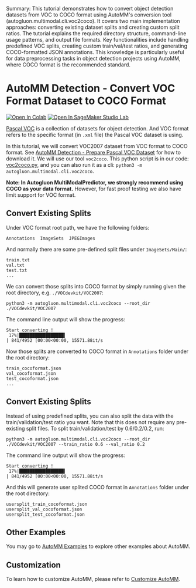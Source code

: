 Summary: This tutorial demonstrates how to convert object detection datasets from VOC to COCO format using AutoMM's conversion tool (autogluon.multimodal.cli.voc2coco). It covers two main implementation approaches: converting existing dataset splits and creating custom split ratios. The tutorial explains the required directory structure, command-line usage patterns, and output file formats. Key functionalities include handling predefined VOC splits, creating custom train/val/test ratios, and generating COCO-formatted JSON annotations. This knowledge is particularly useful for data preprocessing tasks in object detection projects using AutoMM, where COCO format is the recommended standard.

# AutoMM Detection - Convert VOC Format Dataset to COCO Format

[![Open In Colab](https://colab.research.google.com/assets/colab-badge.svg)](https://colab.research.google.com/github/autogluon/autogluon/blob/master/docs/tutorials/multimodal/object_detection/data_preparation/voc_to_coco.ipynb)
[![Open In SageMaker Studio Lab](https://studiolab.sagemaker.aws/studiolab.svg)](https://studiolab.sagemaker.aws/import/github/autogluon/autogluon/blob/master/docs/tutorials/multimodal/object_detection/data_preparation/voc_to_coco.ipynb)



[Pascal VOC](http://host.robots.ox.ac.uk/pascal/VOC/) is a collection of datasets for object detection. 
And VOC format refers to the specific format (in `.xml` file) the Pascal VOC dataset is using.

In this tutorial, we will convert VOC2007 dataset from VOC format to COCO format. See [AutoMM Detection - Prepare Pascal VOC Dataset](prepare_voc.ipynb) for how to download it.
We will use our tool `voc2coco`. This python script is in our code: 
[voc2coco.py](https://raw.githubusercontent.com/autogluon/autogluon/master/multimodal/src/autogluon/multimodal/cli/voc2coco.py),
and you can also run it as a cli: `python3 -m autogluon.multimodal.cli.voc2coco`.

**Note: In Autogluon MultiModalPredictor, we strongly recommend using COCO as your data format.** However, for fast proof testing we also have limit support for VOC format.

## Convert Existing Splits

Under VOC format root path, we have the following folders:

```
Annotations  ImageSets  JPEGImages
```


And normally there are some pre-defined split files under `ImageSets/Main/`:

```
train.txt
val.txt
test.txt
...
```


We can convert those splits into COCO format by simply running given the root directory, e.g. `./VOCdevkit/VOC2007`:

```
python3 -m autogluon.multimodal.cli.voc2coco --root_dir ./VOCdevkit/VOC2007
```


The command line output will show the progress:

```
Start converting !
 17%|█████████████████▍                                                                                  | 841/4952 [00:00<00:00, 15571.88it/s
```


Now those splits are converted to COCO format in `Annotations` folder under the root directory:

```
train_cocoformat.json
val_cocoformat.json
test_cocoformat.json
...
```


## Convert Existing Splits

Instead of using predefined splits, you can also split the data with the train/validation/test ratio you want.
Note that this does not require any pre-existing split files. To split train/validation/test by 0.6/0.2/0.2, run:

```
python3 -m autogluon.multimodal.cli.voc2coco --root_dir ./VOCdevkit/VOC2007 --train_ratio 0.6 --val_ratio 0.2
```


The command line output will show the progress:

```
Start converting !
 17%|█████████████████▍                                                                                  | 841/4952 [00:00<00:00, 15571.88it/s
```


And this will generate user splited COCO format in `Annotations` folder under the root directory:

```
usersplit_train_cocoformat.json
usersplit_val_cocoformat.json
usersplit_test_cocoformat.json
```


## Other Examples

You may go to [AutoMM Examples](https://github.com/autogluon/autogluon/tree/master/examples/automm) to explore other examples about AutoMM.

## Customization
To learn how to customize AutoMM, please refer to [Customize AutoMM](../../advanced_topics/customization.ipynb).
